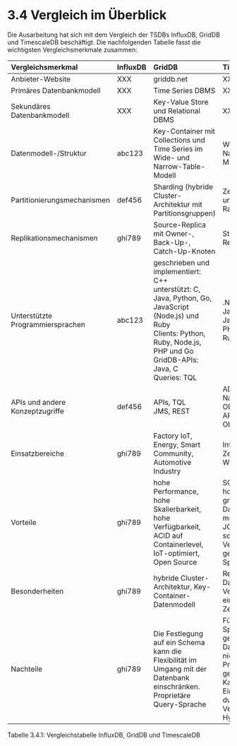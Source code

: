 # 3.4 Vergleich im Überblick

Die Ausarbeitung hat sich mit dem Vergleich der TSDBs InfluxDB, GridDB und TimescaleDB beschäftigt. Die nachfolgenden Tabelle fasst die wichtigsten Vergleichsmerkmale zusammen:

| Vergleichsmerkmal                 | InfluxDB    | GridDB        | TimescaleDB |
| :---                              |    :---     |    :---       | :---        | 
| Anbieter-Website                  | XXX         | griddb.net    | XXX    | 
| Primäres Datenbankmodell          | XXX         | Time Series DBMS    | XXX    | 
| Sekundäres Datenbankmodell        | XXX         | Key-Value Store und Relational DBMS    | XXX    | 
| Datenmodell-/Struktur             | abc123      | Key-Container mit Collections und Time Series im Wide- und Narrow-Table-Modell            | Wide-Table- und Narrow-Table-Modelle    | 
| Partitionierungsmechanismen       | def456      | Sharding (hybride Cluster-Architektur mit Partitionsgruppen) | Zeitpartitionierung und Zeit- und Raum-Partitierung   |
| Replikationsmechanismen           | ghi789      | Source-Replica mit Owner-, Back-Up-, Catch-Up-Knoten | Streaming-Replikation      | 
| Unterstützte Programmiersprachen  | abc123      | geschrieben und implementiert: C++<br />unterstützt: C, Java, Python, Go, JavaScript (Node.js) und Ruby<br />Clients: Python, Ruby, Node.js, PHP und Go<br />GridDB-APIs: Java, C<br />Queries: TQL | .Net, C, C++, Delphi, Java info, JavaScript, Perl, PHP, Python, R, Ruby, Scheme, Tcl    | 
| APIs und andere Konzeptzugriffe   | def456      | APIs, TQL<br />JMS, REST | ADO.NET, JDBC, Native C library, ODBC, Streaming API für große Objekte    | 
| Einsatzbereiche                   | ghi789      | Factory IoT, Energy, Smart Community, Automotive Industry | Internet of Things, <br />Zeitreihen-Workloads    | 
| Vorteile                          | ghi789      | hohe Performance, <br />hohe Skalierbarkeit, <br />hohe Verfügbarkeit, <br />ACID auf Containerlevel, <br />IoT-optimiert, <br />Open Source | SQL-Unterstützung, <br />hohe Performance, <br />großer Datenumfang möglich, <br />JOINs möglich, <br />schnelle Verfügbarkeit,<br /> geringe Speicherkosten    | 
| Besonderheiten                    | ghi789      | hybride Cluster-Architektur, Key-Container-Datenmodell  | Relationale Datenbank in Verbindung mit einer Zeitreihendatenbank    | 
| Nachteile                         | ghi789      | Die Festlegung auf ein Schema kann die Flexibilität im Umgang mit der Datenbank einschränken.<br />Proprietäre Query-Sprache | Für eine Speicherung geringer Datenmengen eher nicht geeignet, <br />Probleme mit geringen Kardinalitäten,<br /> Einschränkungen durch die Verwendung von Hypertabellen    | 

Tabelle 3.4.1: Vergleichstabelle InfluxDB, GridDB und TimescaleDB
